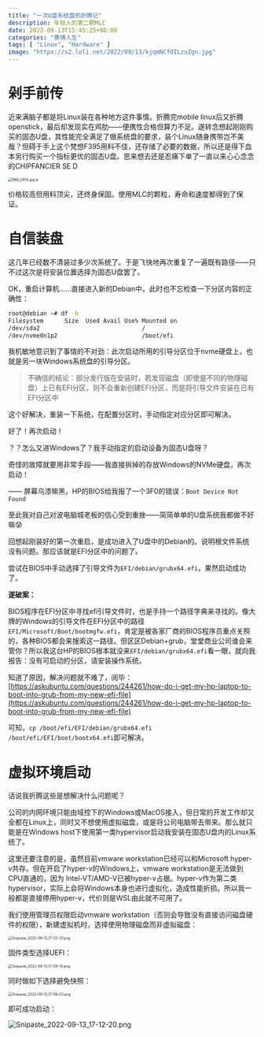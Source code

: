 ```yaml
---
title: "一次U盘系统盘的折腾记"
description: 年轻人的第二颗MLC
date: 2022-09-13T15:45:25+08:00
categories: "赛博人生"
tags: [ "Linux", "Hardware" ]
image: "https://s2.loli.net/2022/09/13/kjqmNCfOILzuZgn.jpg"
---
```




# 剁手前传

近来满脑子都是将Linux装在各种地方这件事情。折腾完mobile linux后又折腾openstick，最后却发现实在鸡肋——便携性合格但算力不足。遂转念想起刚刚购买的固态U盘，其性能完全满足了做系统盘的要求，装个Linux随身携带岂不美哉？但碍于手上这个梵想F395用料不佳，还存储了必要的数据，所以还是得下血本另行购买一个指标更优的固态U盘。思来想去还是忍痛下单了一直以来心心念念的CHIPFANCIER SE D

<img src="https://s2.loli.net/2022/09/13/kjqmNCfOILzuZgn.jpg" alt="IMG_0855.jpg w" style="zoom:50%;" />

价格较高但用料顶尖，还终身保固。使用MLC的颗粒，寿命和速度都得到了保证。

# 自信装盘

这几年已经数不清装过多少次系统了。于是飞快地再次重复了一遍既有路径——只不过这次是将安装位置选择为固态U盘罢了。

OK，重启计算机……直接进入新的Debian中。此时也不忘检查一下分区内容的正确性：

```sh
root@debian ~# df -h
Filesystem      Size  Used Avail Use% Mounted on
/dev/sda2 							  /
/dev/nvme0n1p2						  /boot/efi
```

我机敏地意识到了事情的不对劲：此次启动所用的引导分区位于nvme硬盘上，也就是另一块Windows系统盘的引导分区。

> 不确信的结论：部分发行版在安装时，若发现磁盘（即使是不同的物理磁盘）上已有EFI分区，则不会重新创建EFI分区，而是将引导文件安装在已有EFI分区中

这个好解决，重装一下系统，在配置分区时，手动指定对应分区即可解决。

好了！再次启动！

？？怎么又进Windows了？我手动指定的启动设备为固态U盘呀？

奇怪的故障就要用非常手段——我直接拆掉的存放Windows的NVMe硬盘，再次启动！

—— 屏幕乌漆嘛黑，HP的BIOS给我报了一个3F0的错误：`Boot Device Not Found`

至此我对自己对波电脑城老板的信心受到重挫——简简单单的U盘系统我都做不好嘛😰

回想起刚装好的第一次重启，是成功进入了U盘中的Debian的。说明根文件系统没有问题。那应该就是EFI分区中的问题了。

尝试在BIOS中手动选择了引导文件为`EFI/debian/grubx64.efi`，果然启动成功了。

**遂破案：**

BIOS程序在EFI分区中寻找efi引导文件时，也是手持一个路径字典来寻找的。像大牌的Windows的引导文件在EFI分区中的路径`EFI/Microsoft/Boot/bootmgfw.efi`，肯定是被各家厂商的BIOS程序员重点关照的，各种BIOS都会来搜索这一路径。但区区Debian+grub，堂堂商业公司谁会来管你？所以我这台HP的BIOS根本就没来`EFI/debian/grubx64.efi`看一眼，就向我报告：没有可启动的分区，请安装操作系统。

知道了原因，解决问题就不难了，阅毕：[https://askubuntu.com/questions/244261/how-do-i-get-my-hp-laptop-to-boot-into-grub-from-my-new-efi-file](https://askubuntu.com/questions/244261/how-do-i-get-my-hp-laptop-to-boot-into-grub-from-my-new-efi-file)

可知，`cp /boot/efi/EFI/debian/grubx64.efi /boot/efi/EFI/boot/bootx64.efi`即可解决。

# 虚拟环境启动

话说我折腾这些是想解决什么问题呢？

公司的内网环境只能由域控下的Windows或MacOS接入，但日常的开发工作却又全都在Linux上，同时又不想使用虚拟磁盘，或是将公司电脑带去带来。那么就只能是在Windows host下使用第一类hypervisor启动我安装在固态U盘内的Linux系统了。

这里还要注意的是，虽然目前vmware workstation已经可以和Microsoft hyper-v共存。但在开启了hyper-v的Windows上，vmware workstation是无法做到CPU直通的，因为 Intel-VT/AMD-V已被hyper-v占据。hyper-v作为第二类hypervisor，实际上会将Windows本身也进行虚拟化，造成性能折损。所以我一般都是直接停用hyper-v，代价则是WSL由此就不可用了。

我们使用管理员权限启动vmware workstation（否则会导致没有直接访问磁盘硬件的权限），新建虚拟机时，选择使用物理磁盘而非虚拟磁盘：

<img src="https://s2.loli.net/2022/09/13/SIs5bEuYclqMjNW.png" alt="Snipaste_2022-09-13_17-02-37.png" style="zoom:50%;" />

固件类型选择UEFI：

<img src="https://s2.loli.net/2022/09/13/NeUqOAx6YG5oJCE.png" alt="Snipaste_2022-09-13_17-09-14.png" style="zoom:50%;" />

同时做如下选择避免快照：

<img src="https://s2.loli.net/2022/09/13/iVfThSdJYlzBEN8.png" alt="Snipaste_2022-09-13_17-06-03.png" style="zoom:50%;" />

即可成功启动：

![Snipaste_2022-09-13_17-12-20.png](https://s2.loli.net/2022/09/13/6tFW3Zmh4TU8ANO.png)